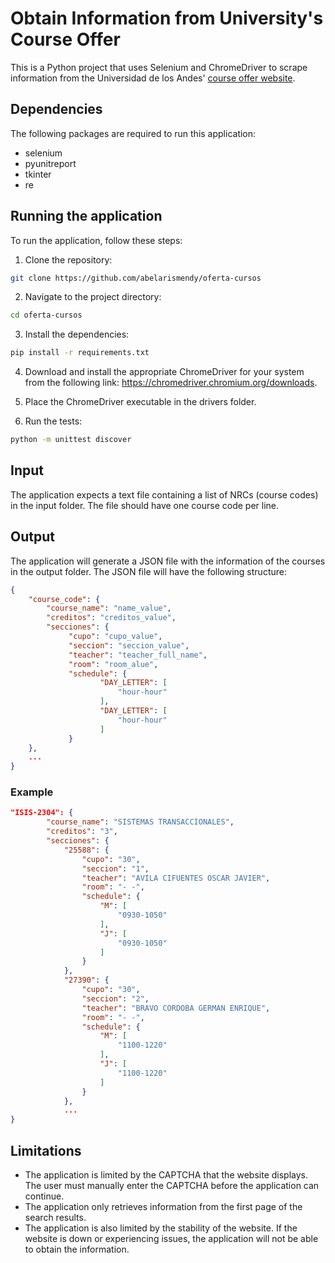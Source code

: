 # Obtain Information from University's Course Offer

This is a Python project that uses Selenium and ChromeDriver to scrape information from the Universidad de los Andes' [course offer website](https://ofertadecursos.uniandes.edu.co/).

## Dependencies

The following packages are required to run this application:

- selenium
- pyunitreport
- tkinter
- re

## Running the application

To run the application, follow these steps:

1. Clone the repository:

```bash
git clone https://github.com/abelarismendy/oferta-cursos
```

2. Navigate to the project directory:

```bash
cd oferta-cursos
```

3. Install the dependencies:

```bash
pip install -r requirements.txt
```

4. Download and install the appropriate ChromeDriver for your system from the following link: https://chromedriver.chromium.org/downloads.

5. Place the ChromeDriver executable in the drivers folder.

6. Run the tests:

```bash
python -m unittest discover
```

## Input

The application expects a text file containing a list of NRCs (course codes) in the input folder. The file should have one course code per line.


## Output
The application will generate a JSON file with the information of the courses in the output folder. The JSON file will have the following structure:

```json
{
    "course_code": {
        "course_name": "name_value",
        "creditos": "creditos_value",
        "secciones": {
             "cupo": "cupo_value",
             "seccion": "seccion_value",
             "teacher": "teacher_full_name",
             "room": "room_alue",
             "schedule": {
                    "DAY_LETTER": [
                        "hour-hour"
                    ],
                    "DAY_LETTER": [
                        "hour-hour"
                    ]
             }
    },
    ...
}
```

### Example

```json
"ISIS-2304": {
        "course_name": "SISTEMAS TRANSACCIONALES",
        "creditos": "3",
        "secciones": {
            "25588": {
                "cupo": "30",
                "seccion": "1",
                "teacher": "AVILA CIFUENTES OSCAR JAVIER",
                "room": "- -",
                "schedule": {
                    "M": [
                        "0930-1050"
                    ],
                    "J": [
                        "0930-1050"
                    ]
                }
            },
            "27390": {
                "cupo": "30",
                "seccion": "2",
                "teacher": "BRAVO CORDOBA GERMAN ENRIQUE",
                "room": "- -",
                "schedule": {
                    "M": [
                        "1100-1220"
                    ],
                    "J": [
                        "1100-1220"
                    ]
                }
            },
            ...
}
```

## Limitations

- The application is limited by the CAPTCHA that the website displays. The user must manually enter the CAPTCHA before the application can continue.
- The application only retrieves information from the first page of the search results.
- The application is also limited by the stability of the website. If the website is down or experiencing issues, the application will not be able to obtain the information.
